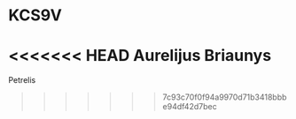 # KCS9V
<<<<<<< HEAD
Aurelijus Briaunys
=======
Petrelis
>>>>>>> 7c93c70f0f94a9970d71b3418bbbe94df42d7bec

